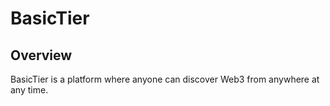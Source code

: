 # BasicTier

## Overview

BasicTier is a platform where anyone can discover Web3 from anywhere at any time.

